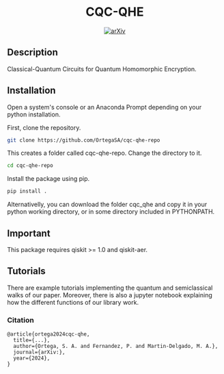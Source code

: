 <div align="center">    
 
# CQC-QHE


[![arXiv](http://img.shields.io/badge/arXiv-aaaa.bbbbb-B31B1B.svg)]()

<!--
[![Journal](http://img.shields.io/badge/....svg)](https://...)
-->

</div>
 
## Description   
Classical-Quantum Circuits for Quantum Homomorphic Encryption.

## Installation  
Open a system's console or an Anaconda Prompt depending on your python installation.

First, clone the repository.
```bash
git clone https://github.com/OrtegaSA/cqc-qhe-repo
```
This creates a folder called cqc-qhe-repo. Change the directory to it.
```bash
cd cqc-qhe-repo
```
Install the package using pip.
```bash
pip install .
```

Alternativelly, you can download the folder cqc_qhe and copy it in your python working directory, or in some directory included in PYTHONPATH.

## Important

This package requires qiskit >= 1.0 and qiskit-aer.

## Tutorials
There are example tutorials implementing the quantum and semiclassical walks of our paper. Moreover, there is also a jupyter notebook explaining how the different functions of our library work.

### Citation   
```
@article{ortega2024cqc-qhe,
  title={...},
  author={Ortega, S. A. and Fernandez, P. and Martin-Delgado, M. A.},
  journal={arXiv:},
  year={2024},
}
```

<!---
```
@article{ortega2024cqc-qhe,
  title={...},
  author={Ortega, S. A. and Fernandez, P. and Martin-Delgado, M. A.},
  journal={...},
  volume={...},
  number={...},
  pages={...},
  year={2024},
  publisher={...}
}
```
-->
